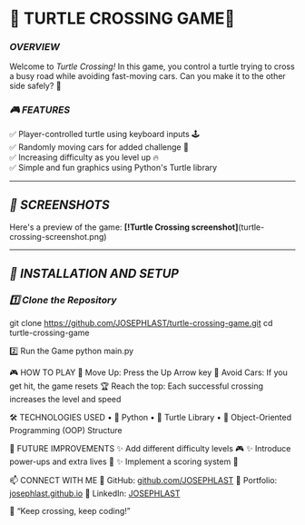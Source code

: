 # 🐢 TURTLE CROSSING GAME🚦  

### *OVERVIEW*  
Welcome to *Turtle Crossing!* In this game, you control a turtle trying to cross a busy road while avoiding fast-moving cars. Can you make it to the other side safely? 🏁  

### *🎮 FEATURES*  
✅ Player-controlled turtle using keyboard inputs 🕹  
✅ Randomly moving cars for added challenge 🚗  
✅ Increasing difficulty as you level up 🔥  
✅ Simple and fun graphics using Python's Turtle library  

---

## *📸 SCREENSHOTS*  
Here's a preview of the game:
**[!Turtle Crossing screenshot]**(turtle-crossing-screenshot.png)

---

## *🚀 INSTALLATION AND SETUP*  
### *1️⃣ Clone the Repository*  
git clone https://github.com/JOSEPHLAST/turtle-crossing-game.git
cd turtle-crossing-game

2️⃣ Run the Game
python main.py

🎮 HOW TO PLAY
🔼 Move Up: Press the Up Arrow key
🚗 Avoid Cars: If you get hit, the game resets
🏆 Reach the top: Each successful crossing increases the level and speed

🛠 TECHNOLOGIES USED
	•	🐍 Python
	•	🐢 Turtle Library
	•	🎨 Object-Oriented Programming (OOP) Structure

🚀 FUTURE IMPROVEMENTS
✨ Add different difficulty levels 🎮
✨ Introduce power-ups and extra lives 💖
✨ Implement a scoring system 🏅

📫 CONNECT WITH ME
🔗 GitHub: [github.com/JOSEPHLAST](https://github.com/JOSEPHLAST)
🔗 Portfolio: [josephlast.github.io](https://josephlast.github.io)
🔗 LinkedIn: [JOSEPHLAST](https://www.linkedin.com/in/josephlast-a-aaa813354/)

🚀 “Keep crossing, keep coding!”
